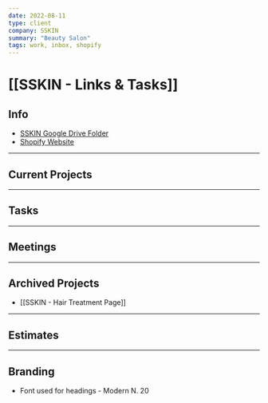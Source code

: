 ```yaml
---
date: 2022-08-11
type: client
company: SSKIN
summary: "Beauty Salon"
tags: work, inbox, shopify
---
```


# [[SSKIN - Links & Tasks]]


## Info
-   [SSKIN Google Drive Folder](https://drive.google.com/drive/folders/19fLaOJXaXry1MrqGZKe6UxD-ZYzveyYi?usp=sharing)
-   [Shopify Website](https://sskinaustralia.myshopify.com/admin)


---

## Current Projects


---

## Tasks


---

## Meetings


---

## Archived Projects
- [[SSKIN - Hair Treatment Page]]

---

## Estimates


---

## Branding
- Font used for headings - Modern N. 20

